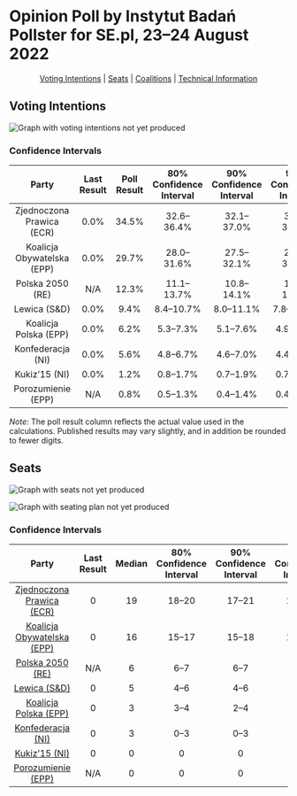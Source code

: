 # Opinion Poll by Instytut Badań Pollster for SE.pl, 23–24 August 2022

<p align="center"><a href="#voting-intentions">Voting Intentions</a> | <a href="#seats">Seats</a> | <a href="#coalitions">Coalitions</a> | <a href="#technical-information">Technical Information</a></p>

## Voting Intentions

![Graph with voting intentions not yet produced](2022-08-24-InstytutBadańPollster.png "Voting Intentions")

### Confidence Intervals

| Party | Last Result | Poll Result | 80% Confidence Interval | 90% Confidence Interval | 95% Confidence Interval | 99% Confidence Interval |
|:-----:|:-----------:|:-----------:|:-----------------------:|:-----------------------:|:-----------------------:|:-----------------------:|
| Zjednoczona Prawica (ECR) | 0.0% | 34.5% | 32.6–36.4% |32.1–37.0% |31.7–37.5% |30.8–38.4% |
| Koalicja Obywatelska (EPP) | 0.0% | 29.7% | 28.0–31.6% |27.5–32.1% |27.0–32.6% |26.2–33.5% |
| Polska 2050 (RE) | N/A | 12.3% | 11.1–13.7% |10.8–14.1% |10.5–14.5% |9.9–15.2% |
| Lewica (S&D) | 0.0% | 9.4% | 8.4–10.7% |8.0–11.1% |7.8–11.4% |7.3–12.0% |
| Koalicja Polska (EPP) | 0.0% | 6.2% | 5.3–7.3% |5.1–7.6% |4.9–7.9% |4.5–8.4% |
| Konfederacja (NI) | 0.0% | 5.6% | 4.8–6.7% |4.6–7.0% |4.4–7.2% |4.0–7.8% |
| Kukiz’15 (NI) | 0.0% | 1.2% | 0.8–1.7% |0.7–1.9% |0.7–2.0% |0.5–2.3% |
| Porozumienie (EPP) | N/A | 0.8% | 0.5–1.3% |0.4–1.4% |0.4–1.5% |0.3–1.8% |

*Note:* The poll result column reflects the actual value used in the calculations. Published results may vary slightly, and in addition be rounded to fewer digits.

## Seats

![Graph with seats not yet produced](2022-08-24-InstytutBadańPollster-seats.png "Seats")

![Graph with seating plan not yet produced](2022-08-24-InstytutBadańPollster-seating-plan.png "Seating Plan")

### Confidence Intervals

| Party | Last Result | Median | 80% Confidence Interval | 90% Confidence Interval | 95% Confidence Interval | 99% Confidence Interval |
|:-----:|:-----------:|:------:|:-----------------------:|:-----------------------:|:-----------------------:|:-----------------------:|
| <a href="#zjednoczona-prawica-(ecr)">Zjednoczona Prawica (ECR)</a> | 0 | 19 | 18–20 |17–21 |17–21 |17–22 |
| <a href="#koalicja-obywatelska-(epp)">Koalicja Obywatelska (EPP)</a> | 0 | 16 | 15–17 |15–18 |15–18 |14–19 |
| <a href="#polska-2050-(re)">Polska 2050 (RE)</a> | N/A | 6 | 6–7 |6–7 |5–8 |5–8 |
| <a href="#lewica-(s&d)">Lewica (S&D)</a> | 0 | 5 | 4–6 |4–6 |4–6 |4–6 |
| <a href="#koalicja-polska-(epp)">Koalicja Polska (EPP)</a> | 0 | 3 | 3–4 |2–4 |0–4 |0–4 |
| <a href="#konfederacja-(ni)">Konfederacja (NI)</a> | 0 | 3 | 0–3 |0–3 |0–4 |0–4 |
| <a href="#kukiz’15-(ni)">Kukiz’15 (NI)</a> | 0 | 0 | 0 |0 |0 |0 |
| <a href="#porozumienie-(epp)">Porozumienie (EPP)</a> | N/A | 0 | 0 |0 |0 |0 |

